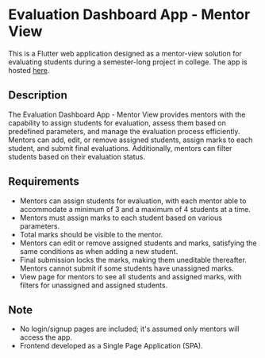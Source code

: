 # Evaluation Dashboard App - Mentor View
This is a Flutter web application designed as a mentor-view solution for evaluating students during a semester-long project in college.
The app is hosted [here](https://scaler-assignment-two.vercel.app/).

## Description

The Evaluation Dashboard App - Mentor View provides mentors with the capability to assign students for evaluation, assess them based on predefined parameters, and manage the evaluation process efficiently. Mentors can add, edit, or remove assigned students, assign marks to each student, and submit final evaluations. Additionally, mentors can filter students based on their evaluation status.

## Requirements

- Mentors can assign students for evaluation, with each mentor able to accommodate a minimum of 3 and a maximum of 4 students at a time.
- Mentors must assign marks to each student based on various parameters.
- Total marks should be visible to the mentor.
- Mentors can edit or remove assigned students and marks, satisfying the same conditions as when adding a new student.
- Final submission locks the marks, making them uneditable thereafter. Mentors cannot submit if some students have unassigned marks.
- View page for mentors to see all students and assigned marks, with filters for unassigned and assigned students.

## Note

- No login/signup pages are included; it's assumed only mentors will access the app.
- Frontend developed as a Single Page Application (SPA).
